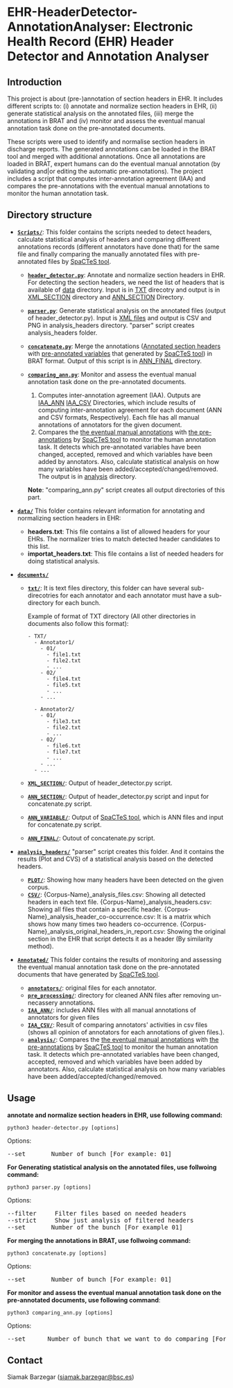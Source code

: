 # EHR-HeaderDetector-AnnotationAnalyser: Electronic Health Record (EHR) Header Detector and Annotation Analyser #



## Introduction

This project is about (pre-)annotation of section headers in EHR. It includes different scripts to: 
(i) annotate and normalize section headers in EHR, 
(ii) generate statistical analysis on the annotated files, 
(iii) merge the annotations in BRAT and 
(iv) monitor and assess the eventual manual annotation task done on the pre-annotated documents.

These scripts were used to identify and normalise section headers in discharge reports. 
The generated annotations can be loaded in the BRAT tool and merged with additional annotations.
Once all annotations are loaded in BRAT, expert humans can do the eventual 
manual annotation (by validating and|or editing the automatic pre-annotations). 
The project includes a script that computes inter-annotation agreement (IAA) and 
compares the pre-annotations with the eventual manual annotations to monitor the human annotation task.


## Directory structure

- [**`Scripts/`**](Scripts/): 
This folder contains the scripts needed to detect headers, calculate statistical analysis of headers 
and comparing different annotations records (different annotators have done that) for the same file
and finally comparing the manually annotated files with pre-annotated files by [SpaCTeS tool](https://github.com/siabar/SpaCTeS).

  - [**`header_detector.py`**](Scripts/header_detector.py): Annotate and normalize section headers in EHR. 
    For detecting the section headers, we need the list of headers that is available of [data](data/) directory. 
    Input is in [TXT](documents/TXT) direcotry and 
    output is in [XML_SECTION](documents/XML_SECTION) directory and [ANN_SECTION](documents/ANN_SECTION) Directory.

  - [**`parser.py`**](Scripts/parser.py): Generate statistical analysis on the annotated files (output of header_detector.py).
    Input is [XML files](documents/XML_SECTION) and output is CSV and PNG in analysis_headers directory.
    "parser" script creates analysis_headers folder.

  - [**`concatenate.py`**](Scripts/concatenate.py): Merge the annotations ([Annotated section headers](root/documents/ANN_SECTION) with
    [pre-annotated variables](documents/ANN_VARIABLE) that generated by [SpaCTeS tool](https://github.com/siabar/SpaCTeS)) in BRAT format.
    Output of this script is in [ANN_FINAL](documents/ANN_FINAL) directory.

  - [**`comparing_ann.py`**](Scripts/comparing_ann.py): Monitor and assess the eventual manual annotation task done on the pre-annotated documents.
    1) Computes inter-annotation agreement (IAA).
       Outputs are [IAA_ANN](Annotated/IAA_ANN) [IAA_CSV](Annotated/IAA_CSV) Directories, which include results of computing inter-annotation agreement for each document (ANN and CSV formats, Respectively). Each file has all manual annotations of annotators for the given document.
    2) Compares the [the eventual manual annotations](Annotated/annotators) with [the pre-annotations](Annotated/cTAKES) by [SpaCTeS tool](https://github.com/siabar/SpaCTeS) to monitor the human annotation task.
       It detects which pre-annotated variables have been changed, accepted, removed and 
       which variables have been added by annotators.
       Also, calculate statistical analysis on how many variables have been added/accepted/changed/removed.
       The output is in [analysis](Annotated/analysis) directory.

    **Note**: "comparing_ann.py" script creates all output directories of this part.
    
- [**`data/`**](data/)
This folder contains relevant information for annotating and normalizing section headers in EHR:

  - **headers.txt**: This file contains a list of allowed headers for your EHRs. 
	The normalizer tries to match detected header candidates to this list.
  - **importat_headers.txt**: This file contains a list of needed headers for doing statistical analysis.

- [**`documents/`**](documents/)
  - [**`txt/`**](documents/txt/): It is text files directory, this folder can have several sub-direcotries for each annotator
    and each annotator must have a sub-directory for each bunch.

    Example of format of TXT directory (All other directories in documents also follow this format):
    ```
    - TXT/
      - Annotator1/
        - 01/
          - file1.txt
          - file2.txt
          - ...
        - 02/
          - file4.txt
          - file5.txt
          - ...
        - ...

      - Annotator2/
        - 01/
          - file3.txt
          - file2.txt
          - ...
        - 02/
          - file6.txt
          - file7.txt
          - ...
        - ...
      - ...
    ```

  - [**`XML_SECTION/`**](documents/XML_SECTION/): Output of header_detector.py script.
  - [**`ANN_SECTION/`**](documents/ANN_SECTION/): Output of header_detector.py script and input for concatenate.py script.
  - [**`ANN_VARIABLE/`**](documents/ANN_VARIABLE/): Output of [SpaCTeS tool](https://github.com/siabar/SpaCTeS), which is ANN files and input for concatenate.py script.
  - [**`ANN_FINAL/`**](documents/ANN_FINAL/): Outout of concatenate.py script.

- [**`analysis_headers/`**](analysis_headers/)
"parser" script creates this folder.
And it contains the results (Plot and CVS) of a statistical analysis based on the detected headers.
  -  [**`PLOT/`**](analysis_headers/PLOT/):
    Showing how many headers have been detected on the given corpus.
  -  [**`CSV/`**](analysis_headers/CSV/):
    {Corpus-Name}_analysis_files.csv: Showing all detected headers in each text file. 
    {Corpus-Name}_analysis_headers.csv: Showing all files that contain a specific header. 
    {Corpus-Name}_analysis_header_co-occurrence.csv: It is a matrix which shows how many times two headers co-occurrence.
    {Corpus-Name}_analysis_original_headers_in_report.csv: Showing the original section in the EHR that script detects it as a header (By similarity method).

- [**`Annotated/`**](Annotated/)
This folder contains the results of monitoring and assessing the eventual manual annotation task done on the pre-annotated documents that have generated by [SpaCTeS tool](https://github.com/siabar/SpaCTeS).

  - [**`annotators/`**](Annotated/annotators/): original files for each annotator.
  - [**`pre_processing/`**](Annotated/pre_processing/): directory for cleaned ANN files after removing un-necassery annotations.
  - [**`IAA_ANN/`**](Annotated/IAA_ANN/): includes ANN files with all manual annotations of annotators for given files
  - [**`IAA_CSV/`**](Annotated/IAA_CSV/):  Result of comparing annotators' activities in csv files
    (shows all opinion of annotators for each annotations of given files.).
  - [**`analysis/`**](Annotated/analysis/): Compares the [the eventual manual annotations](Annotated/annotators) with [the pre-annotations](Annotated/cTAKES) by [SpaCTeS tool](https://github.com/siabar/SpaCTeS) to monitor the human annotation task.
    It detects which pre-annotated variables have been changed, accepted, removed and which variables have been added by annotators.
    Also, calculate statistical analysis on how many variables have been added/accepted/changed/removed.


## Usage

**annotate and normalize section headers in EHR, use following command:**

    python3 header-detector.py [options] 

Options:
<pre>
--set       Number of bunch [For example: 01]
</pre>


**For Generating statistical analysis on the annotated files, use follwoing command:**

    python3 parser.py [options] 

Options:
<pre>
--filter     Filter files based on needed headers
--strict     Show just analysis of filtered headers
--set       Number of the bunch [For example 01]
</pre>


**For merging the annotations in BRAT, use follwoing command:**

    python3 concatenate.py [options] 

Options:
<pre>
--set       Number of bunch [For example: 01]
</pre>


**For monitor and assess the eventual manual annotation task done on the pre-annotated documents, use following command**: 

    python3 comparing_ann.py [options] 

Options:
<pre>
--set      Number of bunch that we want to do comparing [For example: 01]
</pre>


## Contact

Siamak Barzegar (siamak.barzegar@bsc.es)
